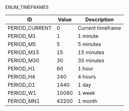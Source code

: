 ENUM_TIMEFRAMES

| ID               | Value | Description       |
|------------------|-------|-------------------|
| PERIOD_CURRENT   | 0     | Current timeframe |
| PERIOD_M1        | 1     | 1 minute          |
| PERIOD_M5        | 5     | 5 minutes         |
| PERIOD_M15       | 15    | 15 minutes        |
| PERIOD_M30       | 30    | 30 minutes        |
| PERIOD_H1        | 60    | 1 hour            |
| PERIOD_H4        | 240   | 4 hours           |
| PERIOD_D1        | 1440  | 1 day             |
| PERIOD_W1        | 10080 | 1 week            |
| PERIOD_MN1       | 43200 | 1 month           |

